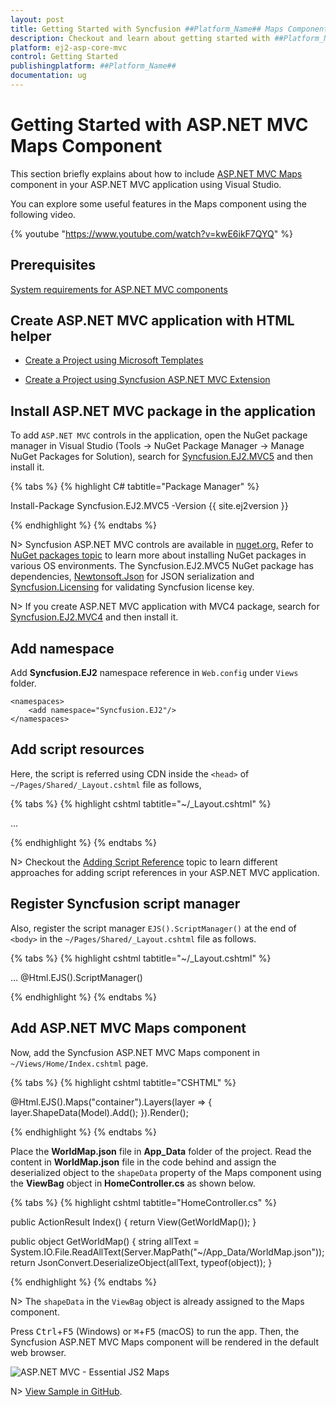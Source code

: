 ```yaml
---
layout: post
title: Getting Started with Syncfusion ##Platform_Name## Maps Component | Syncfusion
description: Checkout and learn about getting started with ##Platform_Name## Maps component of Syncfusion Essential JS 2 and more details.
platform: ej2-asp-core-mvc
control: Getting Started
publishingplatform: ##Platform_Name##
documentation: ug
---
```


# Getting Started with ASP.NET MVC Maps Component

This section briefly explains about how to include [ASP.NET MVC Maps](https://www.syncfusion.com/aspnet-core-ui-controls/maps-library) component in your ASP.NET MVC application using Visual Studio.

You can explore some useful features in the Maps component using the following video.

{% youtube "https://www.youtube.com/watch?v=kwE6ikF7QYQ" %}

## Prerequisites

[System requirements for ASP.NET MVC components](https://ej2.syncfusion.com/aspnetmvc/documentation/system-requirements)

## Create ASP.NET MVC application with HTML helper

* [Create a Project using Microsoft Templates](https://learn.microsoft.com/en-us/aspnet/mvc/overview/getting-started/introduction/getting-started#create-your-first-app)

* [Create a Project using Syncfusion ASP.NET MVC Extension](https://ej2.syncfusion.com/aspnetmvc/documentation/getting-started/project-template)

## Install ASP.NET MVC package in the application

To add `ASP.NET MVC` controls in the application, open the NuGet package manager in Visual Studio (Tools → NuGet Package Manager → Manage NuGet Packages for Solution), search for [Syncfusion.EJ2.MVC5](https://www.nuget.org/packages/Syncfusion.EJ2.MVC5) and then install it.

{% tabs %}
{% highlight C# tabtitle="Package Manager" %}

Install-Package Syncfusion.EJ2.MVC5 -Version {{ site.ej2version }}

{% endhighlight %}
{% endtabs %}

N> Syncfusion ASP.NET MVC controls are available in [nuget.org.](https://www.nuget.org/packages?q=syncfusion.EJ2) Refer to [NuGet packages topic](https://ej2.syncfusion.com/aspnetmvc/documentation/nuget-packages) to learn more about installing NuGet packages in various OS environments. The Syncfusion.EJ2.MVC5 NuGet package has dependencies, [Newtonsoft.Json](https://www.nuget.org/packages/Newtonsoft.Json/) for JSON serialization and [Syncfusion.Licensing](https://www.nuget.org/packages/Syncfusion.Licensing/) for validating Syncfusion license key.

N> If you create ASP.NET MVC application with MVC4 package, search for [Syncfusion.EJ2.MVC4](https://www.nuget.org/packages/Syncfusion.EJ2.MVC4) and then install it.

## Add namespace

Add **Syncfusion.EJ2** namespace reference in `Web.config` under `Views` folder.

```
<namespaces>
    <add namespace="Syncfusion.EJ2"/>
</namespaces>
```

## Add script resources

Here, the script is referred using CDN inside the `<head>` of `~/Pages/Shared/_Layout.cshtml` file as follows,

{% tabs %}
{% highlight cshtml tabtitle="~/_Layout.cshtml" %}

<head>
    ...
    <!-- Syncfusion ASP.NET MVC controls scripts -->
    <script src="https://cdn.syncfusion.com/ej2/{{ site.ej2version }}/dist/ej2.min.js"></script>
</head>

{% endhighlight %}
{% endtabs %}

N> Checkout the [Adding Script Reference](https://ej2.syncfusion.com/aspnetmvc/documentation/common/adding-script-references) topic to learn different approaches for adding script references in your ASP.NET MVC application.

## Register Syncfusion script manager

Also, register the script manager `EJS().ScriptManager()` at the end of `<body>` in the `~/Pages/Shared/_Layout.cshtml` file as follows.

{% tabs %}
{% highlight cshtml tabtitle="~/_Layout.cshtml" %}

<body>
...
    <!-- Syncfusion ASP.NET MVC Script Manager -->
    @Html.EJS().ScriptManager()
</body>

{% endhighlight %}
{% endtabs %}

## Add ASP.NET MVC Maps component

Now, add the Syncfusion ASP.NET MVC Maps component in `~/Views/Home/Index.cshtml` page.

{% tabs %}
{% highlight cshtml tabtitle="CSHTML" %}

@Html.EJS().Maps("container").Layers(layer => { layer.ShapeData(Model).Add(); }).Render();

{% endhighlight %}
{% endtabs %}

Place the **WorldMap.json** file in **App_Data** folder of the project. Read the content in **WorldMap.json** file in the code behind and assign the deserialized object to the `shapeData` property of the Maps component using the **ViewBag** object in **HomeController.cs** as shown below.

{% tabs %}
{% highlight cshtml tabtitle="HomeController.cs" %}

public ActionResult Index()
{
    return View(GetWorldMap());
}

public object GetWorldMap()
{
    string allText = System.IO.File.ReadAllText(Server.MapPath("~/App_Data/WorldMap.json"));
    return JsonConvert.DeserializeObject(allText, typeof(object));
}

{% endhighlight %}
{% endtabs %}

N> The `shapeData` in the `ViewBag` object is already assigned to the Maps component.

Press <kbd>Ctrl</kbd>+<kbd>F5</kbd> (Windows) or <kbd>⌘</kbd>+<kbd>F5</kbd> (macOS) to run the app. Then, the Syncfusion ASP.NET MVC Maps component will be rendered in the default web browser.

![ASP.NET MVC - Essential JS2 Maps](../maps/images/aspnetmvc-maps.png)

N> [View Sample in GitHub](https://github.com/SyncfusionExamples/ASP-NET-MVC-Getting-Started-Examples/tree/main/Map/ASP.NET%20MVC%20Razor%20Examples).